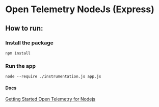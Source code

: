 # Open Telemetry NodeJs (Express)

## How to run:

### Install the package
```
npm install
```
### Run the app
```
node --require ./instrumentation.js app.js
```

#### Docs
[Getting Started Open Telemetry for Nodejs](https://opentelemetry.io/docs/languages/js/getting-started/nodejs/)